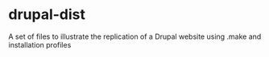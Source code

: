 drupal-dist
===========

A set of files to illustrate the replication of a Drupal website using .make and installation profiles